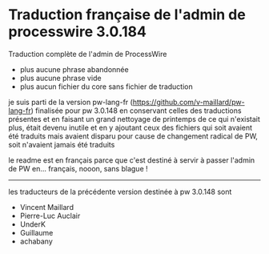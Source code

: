 # Traduction française de l'admin de processwire 3.0.184

Traduction complète de l'admin de ProcessWire
* plus aucune phrase abandonnée
* plus aucune phrase vide
* plus aucun fichier du core sans fichier de traduction

je suis parti de la version pw-lang-fr (https://github.com/v-maillard/pw-lang-fr) finalisée pour pw 3.0.148 en conservant celles des traductions présentes et en faisant un grand nettoyage de printemps de ce qui n'existait plus, était devenu inutile et en y ajoutant ceux des fichiers qui soit avaient été traduits mais avaient disparu pour cause de changement radical de PW, soit n'avaient jamais été traduits

le readme est en français parce que c'est destiné à servir à passer l'admin de PW en... français, nooon, sans blague !

---
les traducteurs de la précédente version destinée à pw 3.0.148 sont

* Vincent Maillard
* Pierre-Luc Auclair
* UnderK
* Guillaume
* achabany

